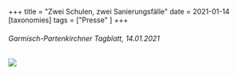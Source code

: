 +++
title = "Zwei Schulen, zwei Sanierungsfälle"
date = 2021-01-14
[taxonomies]
tags = ["Presse" ]
+++

###### Garmisch-Partenkirchner Tagblatt, 14.01.2021

[![](images/Bildschirmfoto-2021-02-26-um-12.53.21.png)](http://localhost:8888/wp-content/uploads/2021/02/Garmisch-Partenkirchner-Tagblatt-14.01.202131.pdf)
